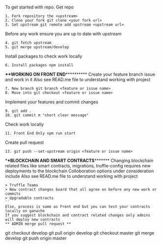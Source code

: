To get started with repo.
Get repo

```
1. Fork repository the <upstream>
2. Clone your fork git clone <your fork url>
3. Set upstream git remote add upstream <upstream url>
```

Before any work ensure you are up to date with upstream

```
4. git fetch upstream
5. git merge upstream/develop
```

Install packages to check work locally

```
6. Install packages npm install
```

**\*\***WORKING ON FRONT END******\*\*******
Create your feature branch issue and work in it
Also see READ.me file to understand working with project

```
7. New branch git branch <feature or issue name>
8. Move into git checkout <feature or issue name>
```

Implement your features and commit changes

```
9. git add .
10. git commit m "short clear message"
```

Check work locally

```
11. Front End Only npm run start
```

Create pull request

```
13. git push --set-upstream origin <feature or issue name>
```

\***\*BLOCKCHAIN AND SMART CONTRACTS**\*\*\*****
Changing blockchain related files like smart contracts, migrations, truffle-config requires new deployments to the blockchain
Colloboration options under consideration include
Also see READ.me file to understand working with project

```
> Truffle Teams
> New contract changes board that all agree on before any new work or commits
> Upgradable contracts
``
Else, process is same as Front end but you can test your contracts locally on ganache
If you suggest blockchain and contract related changes only admins will deploy new contracts
** ADMIN merge pull request **
```

git checkout develop
git pull origin develop
git checkout master
git merge develop
git push origin master

```

```
